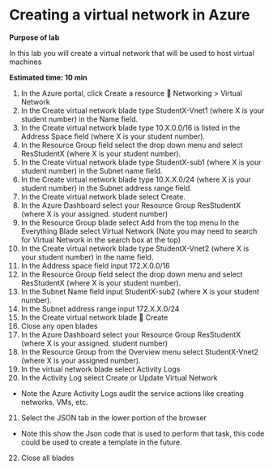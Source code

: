 # Creating a virtual network in Azure

**Purpose of lab**
  
In this lab you will create a virtual network that will be used to host virtual machines

**Estimated time: 10 min**

1. In the Azure portal, click Create a resource  Networking > Virtual Network
2. In the Create virtual network blade type StudentX-Vnet1 (where X is your student number) in the Name field.
3. In the Create virtual network blade type 10.X.0.0/16 is listed in the Address Space field (where X is your student number).
4. In the Resource Group field select the drop down menu and select ResStudentX (where X is your student number).
5. In the Create virtual network blade type StudentX-sub1 (where X is your student number) in the Subnet name field.
6. In the Create virtual network blade type 10.X.X.0/24 (where X is your student number) in the Subnet address range field.
7. In the Create virtual network blade select Create.
8. In the Azure Dashboard select your Resource Group ResStudentX (where X is your assigned. student number)
9. In the Resource Group blade select Add from the top menu In the Everything Blade select Virtual Network (Note you may need to search for Virtual Network in the search box at the top)
10. In the Create virtual network blade type StudentX-Vnet2 (where X is your student number) in the name field.
11. In the Address space field input 172.X.0.0/16
12. In the Resource Group field select the drop down menu and select ResStudentX (where X is your student number).
13. In the Subnet Name field input StudentX-sub2 (where X is your student number).
14. In the Subnet address range input 172.X.X.0/24
15. In the Create virtual network blade  Create
16. Close any open blades
17. In the Azure Dashboard select your Resource Group ResStudentX (where X is your assigned. student number)
18. In the Resource Group from the Overview menu select StudentX-Vnet2 (where X is your assigned number).
19. In the virtual network blade select Activity Logs
20. In the Activity Log select Create or Update Virtual Network

* Note the Azure Activity Logs audit the service actions like creating networks, VMs, etc.

21. Select the JSON tab in the lower portion of the browser

* Note this show the Json code that is used to perform that task, this code could be used to create a template in the future.

22. Close all blades
